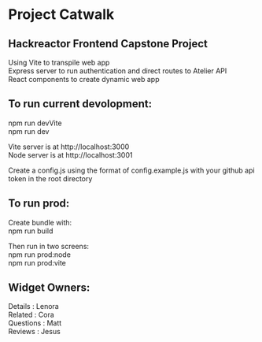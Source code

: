 # Project Catwalk
## Hackreactor Frontend Capstone Project

 Using Vite to transpile web app<br >
 Express server to run authentication and direct routes to Atelier API<br >
 React components to create dynamic web app<br >

## To run current devolopment:
npm run devVite <br >
npm run dev <br >

Vite server is at http://localhost:3000<br >
Node server is at http://localhost:3001<br >

Create a config.js using the format of config.example.js with your github api token in the root directory<br >

## To run prod:
Create bundle with:<br >
npm run build<br >

Then run in two screens:<br >
npm run prod:node<br >
npm run prod:vite<br >

## Widget Owners:
Details : Lenora<br >
Related : Cora<br >
Questions : Matt<br >
Reviews : Jesus<br >